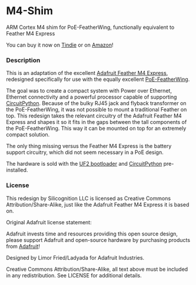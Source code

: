 # M4-Shim
ARM Cortex M4 shim for PoE-FeatherWing, functionally equivalent to Feather M4 Express

You can buy it now on [Tindie](https://www.tindie.com/products/silicognition/m4-shim/)
or on [Amazon](https://www.amazon.com/M4-Shim-Feather-PoE-FeatherWing-Ultra-Compact-Vertical/dp/B0971PKDV7/)!

### Description

This is an adaptation of the excellent
[Adafruit Feather M4 Express](https://github.com/adafruit/Adafruit-Feather-M4-Express-PCB),
redesigned specifically for use with the equally excellent
[PoE-FeatherWing](https://hackaday.io/project/168356-poe-featherwing).

The goal was to create a compact system with Power over Ethernet, Ethernet connectivity and
a powerful processor capable of supporting [CircuitPython](https://circuitpython.org/).
Because of the bulky RJ45 jack and flyback transformer on the PoE-FeatherWing, it was not
possible to mount a traditional Feather on top.  This redesign takes the relevant circuitry
of the Adafruit Feather M4 Express and shapes it so it fits in the gaps between the
tall components of the PoE-FeatherWing.  This way it can be mounted on top for an extremely
compact solution.

The only thing missing versus the Feather M4 Express is the battery support circuitry,
which did not seem necessary in a PoE design.

The hardware is sold with the [UF2 bootloader](https://github.com/adafruit/uf2-samdx1)
and [CircuitPython](https://github.com/adafruit/circuitpython) pre-installed.

### License

This redesign by Silicognition LLC is licensed as Creative Commons Attribution/Share-Alike,
just like the Adafruit Feather M4 Express it is based on.

Original Adafruit license statement:

Adafruit invests time and resources providing this open source design, please support Adafruit and open-source hardware by purchasing products from [Adafruit](https://www.adafruit.com)!

Designed by Limor Fried/Ladyada for Adafruit Industries.

Creative Commons Attribution/Share-Alike, all text above must be included in any redistribution. See LICENSE for additional details.

